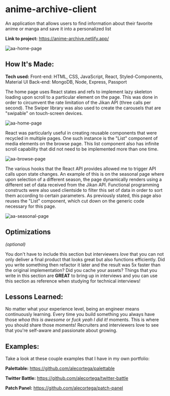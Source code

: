 # anime-archive-client
An application that allows users to find information about their favorite anime or manga and save it into a personalized list

**Link to project:** https://anime-archive.netlify.app/

![aa-home-page](https://user-images.githubusercontent.com/73206753/162072871-f7d62e42-525c-40e6-872d-d8504da2d969.gif)

## How It's Made:

**Tech used:** 
Front-end: HTML, CSS, JavaScript, React, Styled-Components, Material UI
Back-end: MongoDB, Node, Express, Passport

The home page uses React states and refs to implement lazy skeleton loading upon scroll to a particular element on the page. This was done in order to circumvent the rate limitation of the Jikan API (three calls per second). The Swiper library was also used to create the carousels that are "swipable" on touch-screen devices. 

![aa-home-page](https://user-images.githubusercontent.com/73206753/162072871-f7d62e42-525c-40e6-872d-d8504da2d969.gif)

React was particularly useful in creating reusable components that were recycled in multiple pages. One such instance is the "List" component of media elements on the browse page. This list component also has infinite scroll capability that did not need to be implemented more than one time. 

![aa-browse-page](https://user-images.githubusercontent.com/73206753/162075224-4cd63406-021b-4b56-bb76-f4e8c085e1da.gif)

The various hooks that the React API provides allowed me to trigger API calls upon state changes. An example of this is on the seasonal page where upon selection of a different season, the page dynamically renders using a different set of data received from the Jikan API. Functional programming constructs were also used clientside to filter this set of data in order to sort them according to certain parameters. As previously stated, this page also reuses the "List" component, which cut down on the generic code necessary for this page. 

![aa-seasonal-page](https://user-images.githubusercontent.com/73206753/162076015-d9471083-b616-4285-a51a-0a678bff14d3.gif)




## Optimizations
*(optional)*

You don't have to include this section but interviewers *love* that you can not only deliver a final product that looks great but also functions efficiently. Did you write something then refactor it later and the result was 5x faster than the original implementation? Did you cache your assets? Things that you write in this section are **GREAT** to bring up in interviews and you can use this section as reference when studying for technical interviews!

## Lessons Learned:

No matter what your experience level, being an engineer means continuously learning. Every time you build something you always have those *whoa this is awesome* or *fuck yeah I did it!* moments. This is where you should share those moments! Recruiters and interviewers love to see that you're self-aware and passionate about growing.

## Examples:
Take a look at these couple examples that I have in my own portfolio:

**Palettable:** https://github.com/alecortega/palettable

**Twitter Battle:** https://github.com/alecortega/twitter-battle

**Patch Panel:** https://github.com/alecortega/patch-panel



